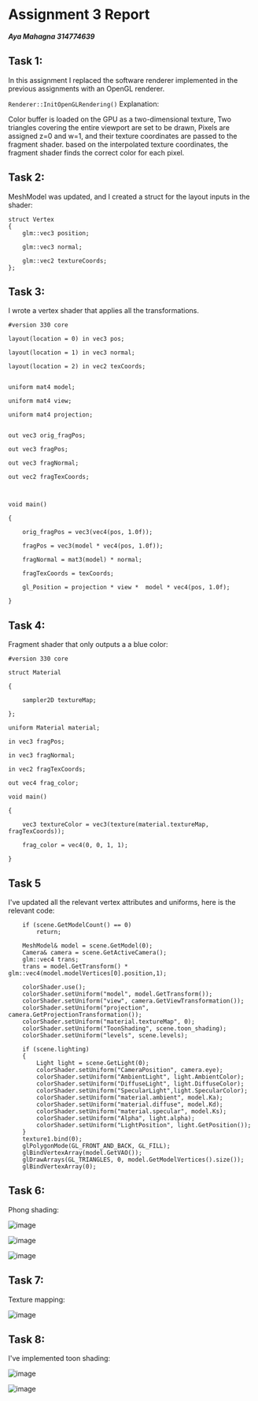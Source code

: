 # Assignment 3 Report
***Aya Mahagna 314774639***

## Task 1:
In this assignment I replaced the software renderer implemented in the previous assignments with an OpenGL renderer.

`Renderer::InitOpenGLRendering()` Explanation:

Color buffer is loaded on the GPU as a two-dimensional texture, Two triangles covering the entire viewport are set to be drawn, Pixels are assigned z=0 and w=1, and their texture coordinates are passed to the fragment shader. based on the interpolated texture coordinates, the fragment shader finds the correct color for each pixel.

## Task 2:
MeshModel was updated, and I created a struct for the layout inputs in the shader:
```
struct Vertex
{
	glm::vec3 position;

	glm::vec3 normal;

	glm::vec2 textureCoords;
};
```
## Task 3:
I wrote a vertex shader that applies all the transformations.  

```
#version 330 core

layout(location = 0) in vec3 pos;

layout(location = 1) in vec3 normal;

layout(location = 2) in vec2 texCoords;


uniform mat4 model;

uniform mat4 view;

uniform mat4 projection;


out vec3 orig_fragPos;

out vec3 fragPos;

out vec3 fragNormal;

out vec2 fragTexCoords;



void main()

{

	orig_fragPos = vec3(vec4(pos, 1.0f));

	fragPos = vec3(model * vec4(pos, 1.0f));

	fragNormal = mat3(model) * normal;

	fragTexCoords = texCoords;

	gl_Position = projection * view *  model * vec4(pos, 1.0f);

}
```
## Task 4:
Fragment shader that only outputs a a blue color:
```
#version 330 core

struct Material

{

	sampler2D textureMap;

};

uniform Material material;

in vec3 fragPos;

in vec3 fragNormal;

in vec2 fragTexCoords;

out vec4 frag_color;

void main()

{

	vec3 textureColor = vec3(texture(material.textureMap, fragTexCoords));

	frag_color = vec4(0, 0, 1, 1);

}
```
## Task 5
I've updated all the relevant vertex attributes and uniforms, here is the relevant code:

```
	if (scene.GetModelCount() == 0)
	    return;

	MeshModel& model = scene.GetModel(0);
	Camera& camera = scene.GetActiveCamera();
	glm::vec4 trans;
	trans = model.GetTransform() * glm::vec4(model.modelVertices[0].position,1);
	
	colorShader.use();
	colorShader.setUniform("model", model.GetTransform());
	colorShader.setUniform("view", camera.GetViewTransformation());
	colorShader.setUniform("projection", camera.GetProjectionTransformation());
	colorShader.setUniform("material.textureMap", 0);
	colorShader.setUniform("ToonShading", scene.toon_shading);
	colorShader.setUniform("levels", scene.levels);

	if (scene.lighting)
	{
		Light light = scene.GetLight(0);
		colorShader.setUniform("CameraPosition", camera.eye);
		colorShader.setUniform("AmbientLight", light.AmbientColor);
		colorShader.setUniform("DiffuseLight", light.DiffuseColor);
		colorShader.setUniform("SpecularLight",light.SpecularColor);
		colorShader.setUniform("material.ambient", model.Ka);
		colorShader.setUniform("material.diffuse", model.Kd);
		colorShader.setUniform("material.specular", model.Ks);
		colorShader.setUniform("Alpha", light.alpha);
		colorShader.setUniform("LightPosition", light.GetPosition());
	}
	texture1.bind(0);
	glPolygonMode(GL_FRONT_AND_BACK, GL_FILL);
	glBindVertexArray(model.GetVAO());
	glDrawArrays(GL_TRIANGLES, 0, model.GetModelVertices().size());
	glBindVertexArray(0);

```
## Task 6:
Phong shading:

![image](https://user-images.githubusercontent.com/95486750/221613748-e50adfcf-5016-48db-9509-4fdf1cf204c1.png)

![image](https://user-images.githubusercontent.com/95486750/221612019-268acf0c-3074-498b-9d0c-c107714f02b2.png)

![image](https://user-images.githubusercontent.com/95486750/221618821-2d16bafe-2725-496c-b648-b27a202c18ee.png)


## Task 7:
Texture mapping:

![image](https://user-images.githubusercontent.com/95486750/221608563-db54f89b-0c4e-4525-ab9f-d4422b5cd71b.png)

## Task 8:
I've implemented toon shading:

![image](https://user-images.githubusercontent.com/95486750/221650837-ebf9efd5-dcb0-4035-88ce-c1f7a9e95bd2.png)


![image](https://user-images.githubusercontent.com/95486750/221649407-1808e51a-979f-4e58-b2b9-3fc41f6ead98.png)


